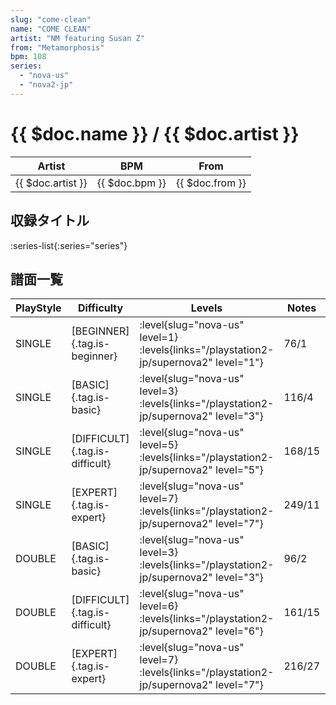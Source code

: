 ```yaml
---
slug: "come-clean"
name: "COME CLEAN"
artist: "NM featuring Susan Z"
from: "Metamorphosis"
bpm: 108
series:
  - "nova-us"
  - "nova2-jp"
---
```


# {{ $doc.name }} / {{ $doc.artist }}

|Artist|BPM|From|
|------|---|----|
|{{ $doc.artist }}|{{ $doc.bpm }}|{{ $doc.from }}|

## 収録タイトル

:series-list{:series="series"}

## 譜面一覧

|PlayStyle|Difficulty|Levels|Notes|Movie|
|---------|----------|------|-----|-----|
|SINGLE|[BEGINNER]{.tag.is-beginner}|<div class="field is-grouped is-grouped-multiline"> :level{slug="nova-us" level=1}  :levels{links="/playstation2-jp/supernova2" level="1"}</div>|76/1||
|SINGLE|[BASIC]{.tag.is-basic}|<div class="field is-grouped is-grouped-multiline"> :level{slug="nova-us" level=3}  :levels{links="/playstation2-jp/supernova2" level="3"}</div>|116/4||
|SINGLE|[DIFFICULT]{.tag.is-difficult}|<div class="field is-grouped is-grouped-multiline"> :level{slug="nova-us" level=5}  :levels{links="/playstation2-jp/supernova2" level="5"}</div>|168/15||
|SINGLE|[EXPERT]{.tag.is-expert}|<div class="field is-grouped is-grouped-multiline"> :level{slug="nova-us" level=7}  :levels{links="/playstation2-jp/supernova2" level="7"}</div>|249/11||
|DOUBLE|[BASIC]{.tag.is-basic}|<div class="field is-grouped is-grouped-multiline"> :level{slug="nova-us" level=3}  :levels{links="/playstation2-jp/supernova2" level="3"}</div>|96/2||
|DOUBLE|[DIFFICULT]{.tag.is-difficult}|<div class="field is-grouped is-grouped-multiline"> :level{slug="nova-us" level=6}  :levels{links="/playstation2-jp/supernova2" level="6"}</div>|161/15||
|DOUBLE|[EXPERT]{.tag.is-expert}|<div class="field is-grouped is-grouped-multiline"> :level{slug="nova-us" level=7}  :levels{links="/playstation2-jp/supernova2" level="7"}</div>|216/27||
